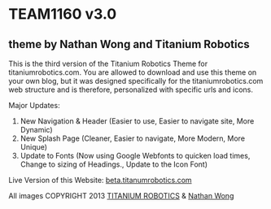 TEAM1160 v3.0
==========================
theme by Nathan Wong and Titanium Robotics
-------------------------------------------

This is the third version of the Titanium Robotics Theme for titaniumrobotics.com.  You are allowed to download and use this theme on your own blog, but it was designed specifically for the titaniumrobotics.com web structure and is therefore, personalized with specific urls and icons.

Major Updates:

1. New Navigation & Header (Easier to use, Easier to navigate site, More Dynamic)
2. New Splash Page (Cleaner, Easier to navigate, More Modern, More Unique)
3. Update to Fonts (Now using Google Webfonts to quicken load times, Change to sizing of Headings., Update to the Icon Font)

Live Version of this Website: [beta.titanumrobotics.com](http://beta.titaniumrobotics.com)

All images COPYRIGHT 2013 [TITANIUM ROBOTICS](http://www.titaniumrobotics.com) & [Nathan Wong](http://www.itsallwong.com)